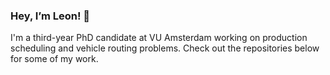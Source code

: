 
### Hey, I’m Leon! 👋
I'm a third-year PhD candidate at VU Amsterdam working on production scheduling and vehicle routing problems. 
Check out the repositories below for some of my work.

